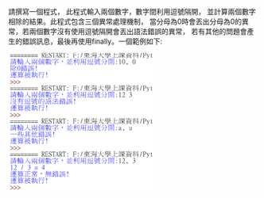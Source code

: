 請撰寫一個程式，
此程式輸入兩個數字，數字間利用逗號隔開，
並計算兩個數字相除的結果。此程式包含三個異常處理機制，
當分母為0時會丟出分母為0的異常，若兩個數字沒有使用逗號隔開會丟出語法錯誤的異常，
若有其他的問題會產生的錯誤訊息，最後再使用finally。一個範例如下:
 
![image](https://github.com/gjlmotea/PracticePython/blob/master/ch15/02/IMAGE.png)
